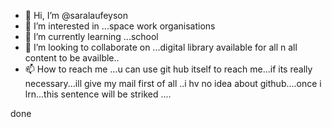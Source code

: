 - 👋 Hi, I’m @saralaufeyson
- 👀 I’m interested in ...space work organisations
- 🌱 I’m currently learning ...school
- 💞️ I’m looking to collaborate on ...digital library available for all n all content to be availble..
- 📫 How to reach me ...u can use git hub itself to reach me...if its really necessary...ill give my mail
 first of all ..i hv no idea about github....once i lrn...this sentence will be striked ....
<!---
saralaufeyson/saralaufeyson is a ✨ special ✨ repository because its `README.md` (this file) appears on your GitHub profile.
You can click the Preview link to take a look at your changes.
--->
done
